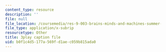```yaml
---
content_type: resource
description: ''
file: null
file_location: /coursemedia/res-9-003-brains-minds-and-machines-summer-course-summer-2015/b0f1c4d5177a569fd1aec059b815ada0_7BAChnLg8Co.srt
file_type: application/x-subrip
resourcetype: Other
title: 3play caption file
uid: b0f1c4d5-177a-569f-d1ae-c059b815ada0
---
```

